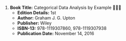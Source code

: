 1. **Book Title:** Categorical Data Analysis by Example 📒🔐✅
   - **Edition Details:** 1st
   - **Author:** Graham J. G. Upton
   - **Publisher:** Wiley
   - **ISBN-13:** 978-1119307860, 978-1119307938
   - **Publication Date:** November 14, 2016
